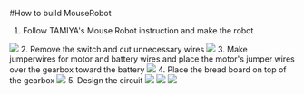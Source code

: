 #How to build MouseRobot
1. Follow TAMIYA's Mouse Robot instruction and make the robot

<img src="/build_instruction/IMG_0916.JPG">
2. Remove the switch and cut unnecessary wires

<img src="/build_instruction/IMG_0917.JPG">
3. Make jumperwires for motor and battery wires and place the motor's jumper wires over the gearbox toward the battery

<img src="/build_instruction/IMG_0920.JPG">
4. Place the bread board on top of the gearbox

<img src="/build_instruction/IMG_0921.JPG">
5. Design the circuit

<img src="/build_instruction/IMG_0922.JPG">
<img src="/build_instruction/IMG_0923.JPG">
<img src="/build_instruction/NOT_pull_down.png">
